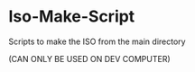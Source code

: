 # Iso-Make-Script
Scripts to make the ISO from the main directory

(CAN ONLY BE USED ON DEV COMPUTER)
